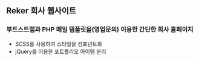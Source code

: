 ## Reker 회사 웹사이트

### 부트스트랩과 PHP 메일 템플릿을(영업문의) 이용한 간단한 회사 홈페이지

- SCSS를 사용하여 스타일을 컴포넌트화
- jQuery를 이용한 포트폴리오 아이템 분리
